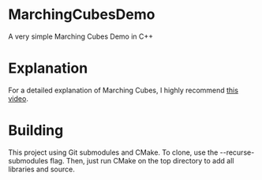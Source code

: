 # MarchingCubesDemo
A very simple Marching Cubes Demo in C++

# Explanation
For a detailed explanation of Marching Cubes, I highly recommend [this video](https://www.youtube.com/watch?v=M3iI2l0ltbE).

# Building
This project using Git submodules and CMake. To clone, use the --recurse-submodules flag. Then, just run CMake on the top directory to add all libraries and source.
